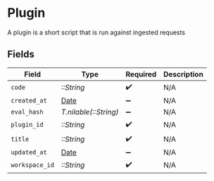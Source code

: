 # Plugin

A plugin is a short script that is run against ingested requests


## Fields

| Field                                                                | Type                                                                 | Required                                                             | Description                                                          |
| -------------------------------------------------------------------- | -------------------------------------------------------------------- | -------------------------------------------------------------------- | -------------------------------------------------------------------- |
| `code`                                                               | *::String*                                                           | :heavy_check_mark:                                                   | N/A                                                                  |
| `created_at`                                                         | [Date](https://ruby-doc.org/stdlib-2.6.1/libdoc/date/rdoc/Date.html) | :heavy_minus_sign:                                                   | N/A                                                                  |
| `eval_hash`                                                          | *T.nilable(::String)*                                                | :heavy_minus_sign:                                                   | N/A                                                                  |
| `plugin_id`                                                          | *::String*                                                           | :heavy_check_mark:                                                   | N/A                                                                  |
| `title`                                                              | *::String*                                                           | :heavy_check_mark:                                                   | N/A                                                                  |
| `updated_at`                                                         | [Date](https://ruby-doc.org/stdlib-2.6.1/libdoc/date/rdoc/Date.html) | :heavy_minus_sign:                                                   | N/A                                                                  |
| `workspace_id`                                                       | *::String*                                                           | :heavy_check_mark:                                                   | N/A                                                                  |